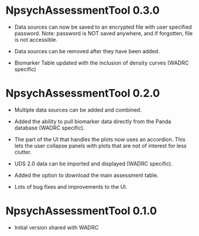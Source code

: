 # NpsychAssessmentTool 0.3.0

-   Data sources can now be saved to an encrypted file with user specified password. Note: password is NOT saved anywhere, and if forgotten, file is not accessible. 

-   Data sources can be removed after they have been added.

-   Biomarker Table updated with the inclusion of density curves (WADRC specific)

# NpsychAssessmentTool 0.2.0

-   Multiple data sources can be added and combined.

-   Added the ability to pull biomarker data directly from the Panda database (WADRC specific).

-   The part of the UI that handles the plots now uses an accordion. This lets the user collapse panels with plots that are not of interest for less clutter.

-   UDS 2.0 data can be imported and displayed (WADRC specific).

-   Added the option to download the main assessment table.

-   Lots of bug fixes and improvements to the UI.

# NpsychAssessmentTool 0.1.0

-   Initial version shared with WADRC
